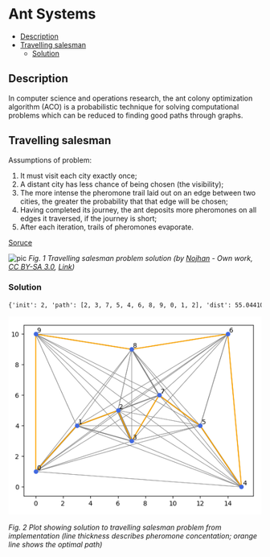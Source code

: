 # Ant Systems <!-- omit in toc -->

- [Description](#description)
- [Travelling salesman](#travelling-salesman)
	- [Solution](#solution)

## Description

In computer science and operations research, the ant colony optimization algorithm (ACO) is a probabilistic technique for solving computational problems which can be reduced to finding good paths through graphs.

## Travelling salesman

Assumptions of problem:

1. It must visit each city exactly once;
2. A distant city has less chance of being chosen (the visibility);
3. The more intense the pheromone trail laid out on an edge between two cities, the greater the probability that that edge will be chosen;
4. Having completed its journey, the ant deposits more pheromones on all edges it traversed, if the journey is short;
5. After each iteration, trails of pheromones evaporate.

[Soruce](https://en.wikipedia.org/wiki/Ant_colony_optimization_algorithms)

![pic](https://upload.wikimedia.org/wikipedia/commons/2/2a/Aco_TSP.svg)
*Fig. 1 Travelling salesman problem solution (by <a href="//commons.wikimedia.org/wiki/User:Nojhan" title="User:Nojhan">Nojhan</a> - <span class="int-own-work" lang="en">Own work</span>, <a href="http://creativecommons.org/licenses/by-sa/3.0/" title="Creative Commons Attribution-Share Alike 3.0">CC BY-SA 3.0</a>, <a href="https://commons.wikimedia.org/w/index.php?curid=820846">Link</a>)*

### Solution

```txt
{'init': 2, 'path': [2, 3, 7, 5, 4, 6, 8, 9, 0, 1, 2], 'dist': 55.04410012056727}
```

![Solution](traveling-salesman/assets/plot.png)

*Fig. 2 Plot showing solution to travelling salesman problem from implementation (line thickness describes pheromone concentation; orange line shows the optimal path)*
